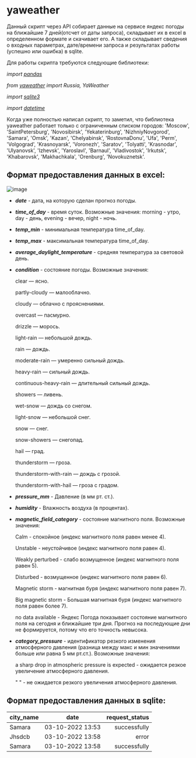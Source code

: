 # yaweather

Данный скрипт через API собирает данные на сервисе яндекс погоды на ближайшие 7 дней(отсчет от даты запроса), складывает их в excel в определенном формате и скачивает его. А также складывает сведения о входных параметрах, дате/времени запроса и результатах работы (успешно или ошибка) в sqlite.

Для работы скрипта требуются следующие библиотеки:

*import [pandas](https://pandas.pydata.org/docs/)*

*from [yaweather](https://pypi.org/project/yaweather/) import Russia, YaWeather*

*import [sqlite3](https://docs.python.org/3/library/sqlite3.html)*

*import [datetime](https://docs.python.org/3/library/datetime.html)*

Когда уже полностью написал скрипт, то заметил, что библиотека yaweather работает только с ограниченным списком городов:
'Moscow',
'SaintPetersburg',
'Novosibirsk',
'Yekaterinburg',
'NizhniyNovgorod',
'Samara',
'Omsk',
'Kazan',
'Chelyabinsk',
'RostovnaDonu',
'Ufa',
'Perm',
'Volgograd',
'Krasnoyarsk',
'Voronezh',
'Saratov',
'Tolyatti',
'Krasnodar',
'Ulyanovsk',
'Izhevsk',
'Yaroslavl',
'Barnaul',
'Vladivostok',
'Irkutsk',
'Khabarovsk',
'Makhachkala',
'Orenburg',
'Novokuznetsk'.

## Формат предоставления данных в excel:

![image](https://user-images.githubusercontent.com/111370737/193848817-e78875ad-96b5-4b36-b651-1e79144d87de.png)

* ***date*** - дата, на которую сделан прогноз погоды.
* ***time_of_day*** - время суток. Возможные значения: morning - утро, day - день, evening - вечер, night - ночь.
* ***temp_min*** - минимальная температура time_of_day.
* ***temp_max*** - максимальная температура time_of_day.
* ***average_daylight_temperature*** - средняя температура за световой день.
* ***condition*** - состояние погоды. Возможные значения:


  clear — ясно.

  partly-cloudy — малооблачно.

  cloudy — облачно с прояснениями.

  overcast — пасмурно.

  drizzle — морось.

  light-rain — небольшой дождь.

  rain — дождь.

  moderate-rain — умеренно сильный дождь.

  heavy-rain — сильный дождь.

  continuous-heavy-rain — длительный сильный дождь.

  showers — ливень.

  wet-snow — дождь со снегом.

  light-snow — небольшой снег.

  snow — снег.

  snow-showers — снегопад.

  hail — град.

  thunderstorm — гроза.

  thunderstorm-with-rain — дождь с грозой.

  thunderstorm-with-hail — гроза с градом.

* ***pressure_mm*** - Давление (в мм рт. ст.).
* ***humidity*** - Влажность воздуха (в процентах).
* ***magnetic_field_category*** - состояние магнитного поля. Возможные значения:

  Calm - спокойное (индекс магнитного поля равен менее 4).

  Unstable - неустойчивое (индекс магнитного поля равен 4).

  Weakly perturbed - слабо возмущенное (индекс магнитного поля равен 5).

  Disturbed - возмущенное (индекс магнитного поля равен 6).

  Magnetic storm - магнитная буря (индекс магнитного поля равен 7).

  Big magnetic storm - Большая магнитная буря (индекс магнитного поля равен  более 7).

  no data available - Яндекс Погода показывает состояние магнитного поля на сегодня и ближайшие три дня. Прогноз на последующие дни не формируется, потому                       что его точность невысока.
* ***category_pressure*** - идентификатор резкого изменения атмосферного давления (разница между макс
                          и мин значениями больше или равна 5 мм рт.ст.). Возможные значения:
                          
  a sharp drop in atmospheric pressure is expected - ожидается резкое увеличение атмосферного давления.
  
  " " - не ожидается резкого увеличения атмосферного давления.

## Формат предоставления данных в sqlite:

| city_name     | date              | request_status |
| ------------- |:-----------------:| --------------:|
| Samara        | 03-10-2022 13:53  | successfully   |
| Jhsdcb        | 03-10-2022 13:58  | error          |
| Samara        | 03-10-2022 13:58  | successfully   |


